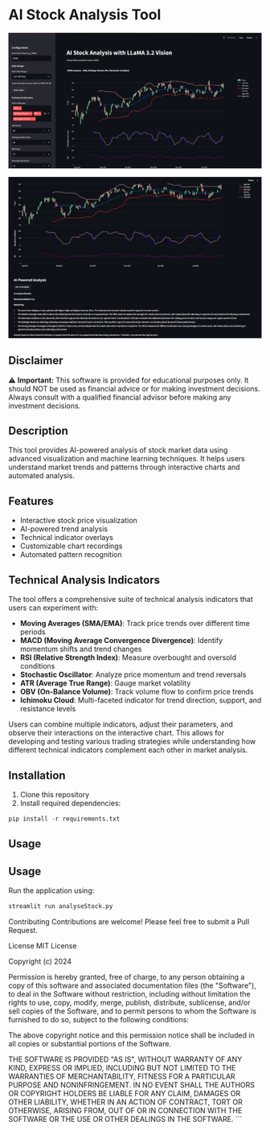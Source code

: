 # AI Stock Analysis Tool

![AI Stock Analysis](images/AI-Stock-Analysis.png)

![AI Stock Analysis](images/AI-analysis.png)

## Disclaimer

⚠️ **Important:** This software is provided for educational purposes only. It should NOT be used as financial advice or for making investment decisions. Always consult with a qualified financial advisor before making any investment decisions.

## Description

This tool provides AI-powered analysis of stock market data using advanced visualization and machine learning techniques. It helps users understand market trends and patterns through interactive charts and automated analysis.

## Features

- Interactive stock price visualization
- AI-powered trend analysis
- Technical indicator overlays
- Customizable chart recordings
- Automated pattern recognition

## Technical Analysis Indicators

The tool offers a comprehensive suite of technical analysis indicators that users can experiment with:

- **Moving Averages (SMA/EMA)**: Track price trends over different time periods
- **MACD (Moving Average Convergence Divergence)**: Identify momentum shifts and trend changes
- **RSI (Relative Strength Index)**: Measure overbought and oversold conditions
- **Stochastic Oscillator**: Analyze price momentum and trend reversals
- **ATR (Average True Range)**: Gauge market volatility
- **OBV (On-Balance Volume)**: Track volume flow to confirm price trends
- **Ichimoku Cloud**: Multi-faceted indicator for trend direction, support, and resistance levels

Users can combine multiple indicators, adjust their parameters, and observe their interactions on the interactive chart. This allows for developing and testing various trading strategies while understanding how different technical indicators complement each other in market analysis.

## Installation

1. Clone this repository
2. Install required dependencies:

```python
pip install -r requirements.txt
```

## Usage

## Usage

Run the application using:

```python
streamlit run analyseStock.py
```

Contributing
Contributions are welcome! Please feel free to submit a Pull Request.

License
MIT License

Copyright (c) 2024

Permission is hereby granted, free of charge, to any person obtaining a copy of this software and associated documentation files (the "Software"), to deal in the Software without restriction, including without limitation the rights to use, copy, modify, merge, publish, distribute, sublicense, and/or sell copies of the Software, and to permit persons to whom the Software is furnished to do so, subject to the following conditions:

The above copyright notice and this permission notice shall be included in all copies or substantial portions of the Software.

THE SOFTWARE IS PROVIDED "AS IS", WITHOUT WARRANTY OF ANY KIND, EXPRESS OR IMPLIED, INCLUDING BUT NOT LIMITED TO THE WARRANTIES OF MERCHANTABILITY, FITNESS FOR A PARTICULAR PURPOSE AND NONINFRINGEMENT. IN NO EVENT SHALL THE AUTHORS OR COPYRIGHT HOLDERS BE LIABLE FOR ANY CLAIM, DAMAGES OR OTHER LIABILITY, WHETHER IN AN ACTION OF CONTRACT, TORT OR OTHERWISE, ARISING FROM, OUT OF OR IN CONNECTION WITH THE SOFTWARE OR THE USE OR OTHER DEALINGS IN THE SOFTWARE. ```
